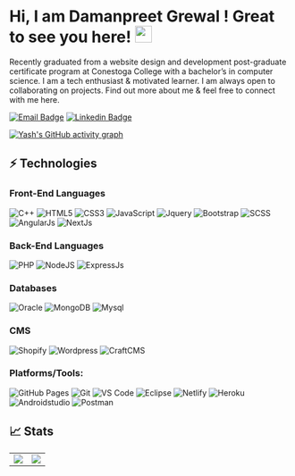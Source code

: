 # Hi, I am Damanpreet Grewal ! Great to see you here! <img src="https://raw.githubusercontent.com/thepranaygupta/thepranaygupta/main/src/wave.gif" width="30px">


Recently graduated from a website design and development post-graduate certificate program at Conestoga College with a bachelor’s in computer science. I am a tech enthusiast & motivated learner. I am always open to collaborating on projects. Find out more about me & feel free to connect with me here.

[![Email Badge](https://img.shields.io/badge/-Email-c14438?style=flat-square&logo=Gmail&logoColor=white&link=mailto:damanpreetsinghgrewal92@gmail.com)](mailto:damanpreetsinghgrewal92@gmail.com)
[![Linkedin Badge](https://img.shields.io/badge/-LinkedIn-blue?style=flat-square&logo=Linkedin&logoColor=white&link=https://www.linkedin.com/in/damanpreetgrewal/)](https://www.linkedin.com/in/damanpreetgrewal/)

[![Yash's GitHub activity graph](https://activity-graph.herokuapp.com/graph?username=Zhoha28&theme=xcode)](https://github.com/damanpreetgrewal/)

## ⚡ Technologies

### Front-End Languages 

![C++](https://img.shields.io/badge/c++-%2300599C.svg?style=for-the-badge&logo=c%2B%2B&logoColor=white)
![HTML5](https://img.shields.io/badge/html5-%23E34F26.svg?style=for-the-badge&logo=html5&logoColor=white)
![CSS3](https://img.shields.io/badge/css3-%231572B6.svg?style=for-the-badge&logo=css3&logoColor=white)
![JavaScript](https://img.shields.io/badge/javascript-%23323330.svg?style=for-the-badge&logo=javascript&logoColor=%23F7DF1E)
![Jquery](https://img.shields.io/badge/jquery-%23323330.svg?style=for-the-badge)
![Bootstrap](https://img.shields.io/badge/bootstrap-%23563D7C.svg?style=for-the-badge&logo=bootstrap&logoColor=white)
![SCSS](https://img.shields.io/badge/SCSS-%23323330.svg?style=for-the-badge)
![AngularJs](https://img.shields.io/badge/AngularJs-%23323330.svg?style=for-the-badge)
![NextJs](https://img.shields.io/badge/NextJs-%23323330.svg?style=for-the-badge)

### Back-End Languages

![PHP](https://img.shields.io/badge/PHP-%23563D7C.svg?style=for-the-badge&logo=php&logoColor=white)
![NodeJS](https://img.shields.io/badge/node.js-6DA55F?style=for-the-badge&logo=node.js&logoColor=white)
![ExpressJs](https://img.shields.io/badge/expressjs-%23092E20.svg?style=for-the-badge&logo=express.js&logoColor=white)


### Databases

![Oracle](https://img.shields.io/badge/oracle-%23563D7C.svg?style=for-the-badge&logo=oracle&logoColor=white)
![MongoDB](https://img.shields.io/badge/MongoDB-%234ea94b.svg?style=for-the-badge&logo=mongodb&logoColor=white)
![Mysql](https://img.shields.io/badge/mysql-6DA55F?style=for-the-badge&logo=mysql&logoColor=white)


### CMS

![Shopify](https://img.shields.io/badge/shopify-%23563D7C.svg?style=for-the-badge&logo=shopify&logoColor=white)
![Wordpress](https://img.shields.io/badge/wordpress-%234ea94b.svg?style=for-the-badge&logo=wordpress&logoColor=white)
![CraftCMS](https://img.shields.io/badge/craftcms-6DA55F?style=for-the-badge&logo=craftmcms&logoColor=white)




### Platforms/Tools:

![GitHub Pages](https://img.shields.io/badge/GitHub%20Pages-%23327FC7.svg?logo=github&style=flat-square&logoColor=white)
![Git](https://img.shields.io/badge/-Git-black?style=flat-square&logo=git)
![VS Code](https://img.shields.io/badge/-VS%20Code-007ACC?style=flat-square&logo=visual-studio-code)
![Eclipse](https://img.shields.io/badge/Eclipse-2C2255?style=flat-square&logo=eclipse&logoColor=white)
![Netlify](https://img.shields.io/badge/-Netlify-%2300C7B7?style=flat-square&logo=netlify&logoColor=ffffff)
![Heroku](https://img.shields.io/badge/Heroku%20-%23430098.svg?style=flat-square&logo=heroku&logoColor=white)
![Androidstudio](https://img.shields.io/badge/android%20-%23430098.svg?style=flat-square&logo=android&logoColor=white)
![Postman](https://img.shields.io/badge/Postman-FF6C37?logo=postman&logoColor=white)

## 📈 Stats

<table>
<tr>
<td>
<img src="https://github-readme-stats.vercel.app/api?username=Zhoha28&include_all_commits=true&count_private=true&show_icons=true&line_height=20&theme=tokyonight"/>
<td><img src="https://github-readme-stats.vercel.app/api/top-langs?username=Zhoha28&show_icons=true&locale=en&layout=compact&theme=tokyonight" />
</td>
</tr>
</table>



